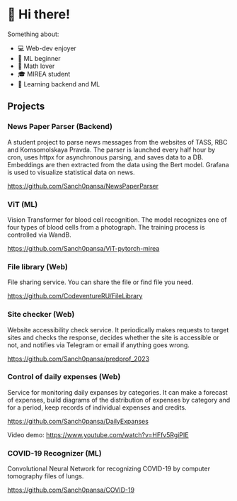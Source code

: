 # 👋 Hi there!

Something about:
- 💻 Web-dev enjoyer
- 🤖 ML beginner
- 🔢 Math lover
- 🎓 MIREA student
- 🌱 Learning backend and ML

## Projects
### News Paper Parser (Backend)
A student project to parse news messages from the websites of TASS, RBC and Komsomolskaya Pravda. The parser is launched every half hour by cron, uses httpx for asynchronous parsing, and saves data to a DB. Embeddings are then extracted from the data using the Bert model. Grafana is used to visualize statistical data on news.

https://github.com/Sanch0pansa/NewsPaperParser

### ViT (ML)
Vision Transformer for blood cell recognition. The model recognizes one of four types of blood cells from a photograph. The training process is controlled via WandB.

https://github.com/Sanch0pansa/ViT-pytorch-mirea

### File library (Web)
File sharing service. You can share the file or find file you need.

https://github.com/CodeventureRU/FileLibrary

### Site checker (Web)
Website accessibility check service. It periodically makes requests to target sites and checks the response, decides whether the site is accessible or not, and notifies via Telegram or email if anything goes wrong.

https://github.com/Sanch0pansa/predprof_2023

### Control of daily expenses (Web)
Service for monitoring daily expanses by categories. It can make a forecast of expenses, build diagrams of the distribution of expenses by category and for a period, keep records of individual expenses and credits.

https://github.com/Sanch0pansa/DailyExpanses

Video demo: https://www.youtube.com/watch?v=HFfv5RgiPIE

### COVID-19 Recognizer (ML)
Convolutional Neural Network for recognizing COVID-19 by computer tomography files of lungs.

https://github.com/Sanch0pansa/COVID-19
